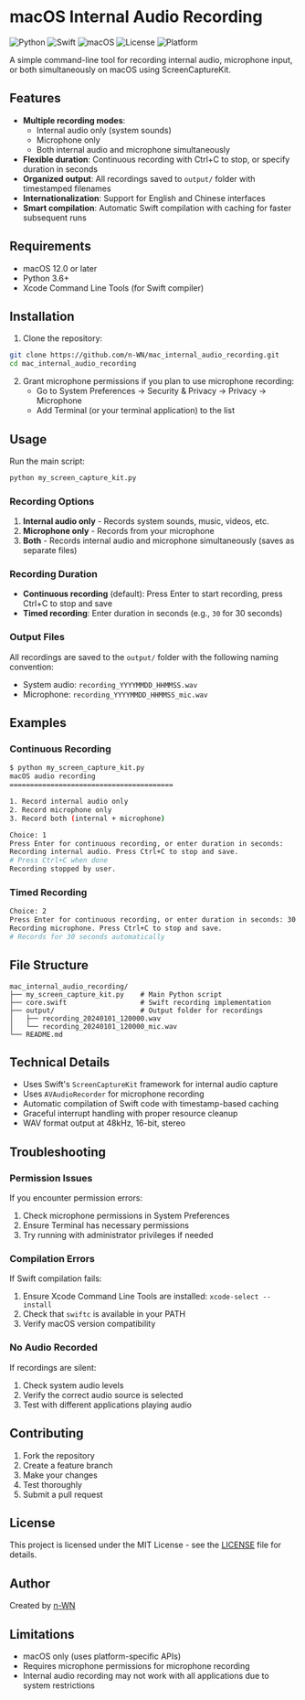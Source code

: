 # macOS Internal Audio Recording

![Python](https://img.shields.io/badge/Python-3.6+-blue?style=for-the-badge&logo=python&logoColor=white)
![Swift](https://img.shields.io/badge/Swift-5.0+-orange?style=for-the-badge&logo=swift&logoColor=white)
![macOS](https://img.shields.io/badge/macOS-12.0+-black?style=for-the-badge&logo=apple&logoColor=white)
![License](https://img.shields.io/badge/License-MIT-green?style=for-the-badge)
![Platform](https://img.shields.io/badge/Platform-macOS-lightgrey?style=for-the-badge&logo=apple&logoColor=white)

A simple command-line tool for recording internal audio, microphone input, or both simultaneously on macOS using ScreenCaptureKit.

## Features

- **Multiple recording modes**:
  - Internal audio only (system sounds)
  - Microphone only
  - Both internal audio and microphone simultaneously
- **Flexible duration**: Continuous recording with Ctrl+C to stop, or specify duration in seconds
- **Organized output**: All recordings saved to `output/` folder with timestamped filenames
- **Internationalization**: Support for English and Chinese interfaces
- **Smart compilation**: Automatic Swift compilation with caching for faster subsequent runs

## Requirements

- macOS 12.0 or later
- Python 3.6+
- Xcode Command Line Tools (for Swift compiler)

## Installation

1. Clone the repository:
```bash
git clone https://github.com/n-WN/mac_internal_audio_recording.git
cd mac_internal_audio_recording
```

2. Grant microphone permissions if you plan to use microphone recording:
   - Go to System Preferences → Security & Privacy → Privacy → Microphone
   - Add Terminal (or your terminal application) to the list

## Usage

Run the main script:
```bash
python my_screen_capture_kit.py
```

### Recording Options

1. **Internal audio only** - Records system sounds, music, videos, etc.
2. **Microphone only** - Records from your microphone
3. **Both** - Records internal audio and microphone simultaneously (saves as separate files)

### Recording Duration

- **Continuous recording** (default): Press Enter to start recording, press Ctrl+C to stop and save
- **Timed recording**: Enter duration in seconds (e.g., `30` for 30 seconds)

### Output Files

All recordings are saved to the `output/` folder with the following naming convention:
- System audio: `recording_YYYYMMDD_HHMMSS.wav`
- Microphone: `recording_YYYYMMDD_HHMMSS_mic.wav`

## Examples

### Continuous Recording
```bash
$ python my_screen_capture_kit.py
macOS audio recording
========================================

1. Record internal audio only
2. Record microphone only
3. Record both (internal + microphone)

Choice: 1
Press Enter for continuous recording, or enter duration in seconds: 
Recording internal audio. Press Ctrl+C to stop and save.
# Press Ctrl+C when done
Recording stopped by user.
```

### Timed Recording
```bash
Choice: 2
Press Enter for continuous recording, or enter duration in seconds: 30
Recording microphone. Press Ctrl+C to stop and save.
# Records for 30 seconds automatically
```

## File Structure

```
mac_internal_audio_recording/
├── my_screen_capture_kit.py    # Main Python script
├── core.swift                  # Swift recording implementation
├── output/                     # Output folder for recordings
│   ├── recording_20240101_120000.wav
│   └── recording_20240101_120000_mic.wav
└── README.md
```

## Technical Details

- Uses Swift's `ScreenCaptureKit` framework for internal audio capture
- Uses `AVAudioRecorder` for microphone recording
- Automatic compilation of Swift code with timestamp-based caching
- Graceful interrupt handling with proper resource cleanup
- WAV format output at 48kHz, 16-bit, stereo

## Troubleshooting

### Permission Issues
If you encounter permission errors:
1. Check microphone permissions in System Preferences
2. Ensure Terminal has necessary permissions
3. Try running with administrator privileges if needed

### Compilation Errors
If Swift compilation fails:
1. Ensure Xcode Command Line Tools are installed: `xcode-select --install`
2. Check that `swiftc` is available in your PATH
3. Verify macOS version compatibility

### No Audio Recorded
If recordings are silent:
1. Check system audio levels
2. Verify the correct audio source is selected
3. Test with different applications playing audio

## Contributing

1. Fork the repository
2. Create a feature branch
3. Make your changes
4. Test thoroughly
5. Submit a pull request

## License

This project is licensed under the MIT License - see the [LICENSE](LICENSE) file for details.

## Author

Created by [n-WN](https://github.com/n-WN)

## Limitations

- macOS only (uses platform-specific APIs)
- Requires microphone permissions for microphone recording
- Internal audio recording may not work with all applications due to system restrictions